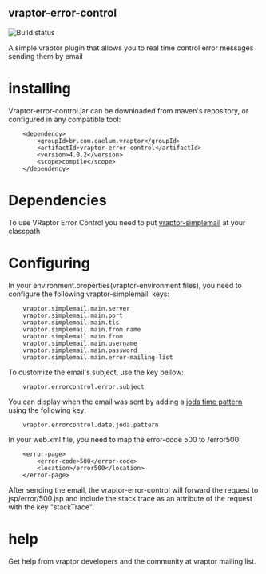 ## vraptor-error-control
![Build status](https://secure.travis-ci.org/caelum/vraptor-error-control.png)

A simple vraptor plugin that allows you to real time control error messages sending them by email

# installing

Vraptor-error-control.jar can be downloaded from maven's repository, or configured in any compatible tool:

		<dependency>
			<groupId>br.com.caelum.vraptor</groupId>
			<artifactId>vraptor-error-control</artifactId>
			<version>4.0.2</version>
			<scope>compile</scope>
		</dependency>


# Dependencies

To use VRaptor Error Control you need to put [vraptor-simplemail](https://github.com/caelum/vraptor-simplemail) at your classpath 


# Configuring

In your environment.properties(vraptor-environment files), you need to configure the following
vraptor-simplemail' keys:

		vraptor.simplemail.main.server
		vraptor.simplemail.main.port
		vraptor.simplemail.main.tls
		vraptor.simplemail.main.from.name
		vraptor.simplemail.main.from
		vraptor.simplemail.main.username
		vraptor.simplemail.main.password
		vraptor.simplemail.main.error-mailing-list

To customize the email's subject, use the key bellow:

		vraptor.errorcontrol.error.subject

You can display when the email was sent by adding a [joda time pattern](http://joda-time.sourceforge.net/apidocs/org/joda/time/format/DateTimeFormat.html) using the following key:

		vraptor.errorcontrol.date.joda.pattern

In your web.xml file, you need to map the error-code 500 to /error500:

		<error-page>
			<error-code>500</error-code>
			<location>/error500</location>
		</error-page>

After sending the email, the vraptor-error-control will forward the request to jsp/error/500.jsp
and include the stack trace as an attribute of the request with the key "stackTrace".

# help

Get help from vraptor developers and the community at vraptor mailing list.

